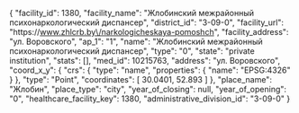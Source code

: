 {
    "facility_id": 1380,
    "facility_name": "Жлобинский межрайонный психонаркологический диспансер",
    "district_id": "3-09-0",
    "facility_url": "https:\/\/www.zhlcrb.by\/narkologicheskaya-pomoshch",
    "facility_address": "ул. Воровского",
    "ap_1": "1",
    "name": "Жлобинский межрайонный психонаркологический диспансер",
    "type": "0",
    "state": "private institution",
    "stats": [],
    "med_id": 10215763,
    "address": "ул. Воровского",
    "coord_x_y": {
        "crs": {
            "type": "name",
            "properties": {
                "name": "EPSG:4326"
            }
        },
        "type": "Point",
        "coordinates": [
            30.0401,
            52.893
        ]
    },
    "place_name": "Жлобин",
    "place_type": "city",
    "year_of_closing": null,
    "year_of_opening": "0",
    "healthcare_facility_key": 1380,
    "administrative_division_id": "3-09-0"
}